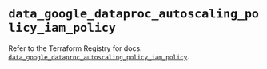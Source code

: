 # `data_google_dataproc_autoscaling_policy_iam_policy`

Refer to the Terraform Registry for docs: [`data_google_dataproc_autoscaling_policy_iam_policy`](https://registry.terraform.io/providers/hashicorp/google-beta/6.6.0/docs/data-sources/google_dataproc_autoscaling_policy_iam_policy).
